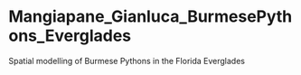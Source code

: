 # Mangiapane_Gianluca_BurmesePythons_Everglades
Spatial modelling of Burmese Pythons in the Florida Everglades 
